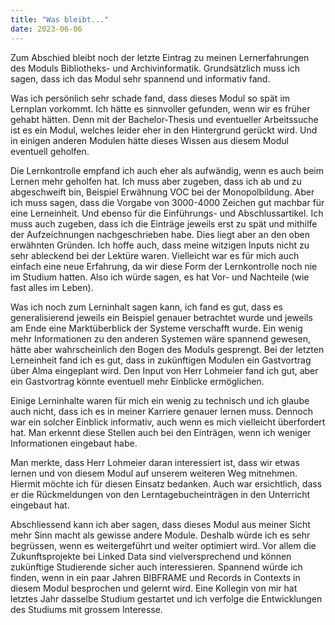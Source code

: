 ```yaml
---
title: "Was bleibt..."
date: 2023-06-06
---
```


Zum Abschied bleibt noch der letzte Eintrag zu meinen Lernerfahrungen des Moduls Bibliotheks- und Archivinformatik. Grundsätzlich muss ich sagen, dass ich das Modul sehr spannend und informativ fand.

Was ich persönlich sehr schade fand, dass dieses Modul so spät im Lernplan vorkommt. Ich hätte es sinnvoller gefunden, wenn wir es früher gehabt hätten. Denn mit der Bachelor-Thesis und eventueller Arbeitssuche ist es ein Modul, welches leider eher in den Hintergrund gerückt wird. Und in einigen anderen Modulen hätte dieses Wissen aus diesem Modul eventuell geholfen.

Die Lernkontrolle empfand ich auch eher als aufwändig, wenn es auch beim Lernen mehr geholfen hat. Ich muss aber zugeben, dass ich ab und zu abgeschweift bin, Beispiel Erwähnung VOC bei der Monopolbildung. Aber ich muss sagen, dass die Vorgabe von 3000-4000 Zeichen gut machbar für eine Lerneinheit. Und ebenso für die Einführungs- und Abschlussartikel. Ich muss auch zugeben, dass ich die Einträge jeweils erst zu spät und mithilfe der Aufzeichnungen nachgeschrieben habe. Dies liegt aber an den oben erwähnten Gründen. Ich hoffe auch, dass meine witzigen Inputs nicht zu sehr ableckend bei der Lektüre waren. Vielleicht war es für mich auch einfach eine neue Erfahrung, da wir diese Form der Lernkontrolle noch nie im Studium hatten. Also ich würde sagen, es hat Vor- und Nachteile (wie fast alles im Leben).

Was ich noch zum Lerninhalt sagen kann, ich fand es gut, dass es generalisierend jeweils ein Beispiel genauer betrachtet wurde und jeweils am Ende eine Marktüberblick der Systeme verschafft wurde. Ein wenig mehr Informationen zu den anderen Systemen wäre spannend gewesen, hätte aber wahrscheinlich den Bogen des Moduls gesprengt. Bei der letzten Lerneinheit fand ich es gut, dass in zukünftigen Modulen ein Gastvortrag über Alma eingeplant wird. Den Input von Herr Lohmeier fand ich gut, aber ein Gastvortrag könnte eventuell mehr Einblicke ermöglichen.

Einige Lerninhalte waren für mich ein wenig zu technisch und ich glaube auch nicht, dass ich es in meiner Karriere genauer lernen muss. Dennoch war ein solcher Einblick informativ, auch wenn es mich vielleicht überfordert hat. Man erkennt diese Stellen auch bei den Einträgen, wenn ich weniger Informationen eingebaut habe.

Man merkte, dass Herr Lohmeier daran interessiert ist, dass wir etwas lernen und von diesem Modul auf unserem weiteren Weg mitnehmen. Hiermit möchte ich für diesen Einsatz bedanken. Auch war ersichtlich, dass er die Rückmeldungen von den Lerntagebucheinträgen in den Unterricht eingebaut hat.

Abschliessend kann ich aber sagen, dass dieses Modul aus meiner Sicht mehr Sinn macht als gewisse andere Module. Deshalb würde ich es sehr begrüssen, wenn es weitergeführt und weiter optimiert wird. Vor allem die Zukunftsprojekte bei Linked Data sind vielversprechend und können zukünftige Studierende sicher auch interessieren. Spannend würde ich finden, wenn in ein paar Jahren BIBFRAME und Records in Contexts in diesem Modul besprochen und gelernt wird. Eine Kollegin von mir hat letztes Jahr dasselbe Studium gestartet und ich verfolge die Entwicklungen des Studiums mit grossem Interesse.
